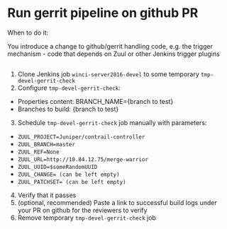 # Run gerrit pipeline on github PR

When to do it:

You introduce a change to github/gerrit handling code, e.g. the
trigger mechanism - code that depends on Zuul or other Jenkins trigger plugins

## 

1. Clone Jenkins job `winci-server2016-devel` to some temporary `tmp-devel-gerrit-check`
2. Configure `tmp-devel-gerrit-check`:
* Properties content: BRANCH_NAME={branch to test}
* Branches to build: {branch to test}
3. Schedule `tmp-devel-gerrit-check` job manually with parameters:
* `ZUUL_PROJECT=Juniper/contrail-controller`
* `ZUUL_BRANCH=master`
* `ZUUL_REF=None`
* `ZUUL_URL=http://10.84.12.75/merge-warrior`
* `ZUUL_UUID=$someRandomUUID`
* `ZUUL_CHANGE= (can be left empty)`
* `ZUUL_PATCHSET= (can be left empty)`
4. Verify that it passes
5. (optional, recommended) Paste a link to successful build logs under your PR on github for the reviewers to verify
6. Remove temporary `tmp-devel-gerrit-check` job
